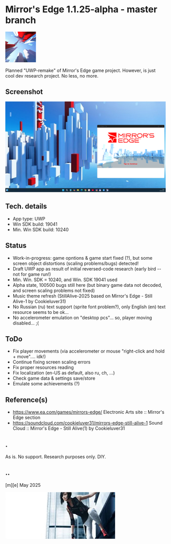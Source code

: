 # Mirror's Edge 1.1.25-alpha - master branch 
![Logo](Images/logo.png)

Planned "UWP-remake" of Mirror's Edge game project. However, is just cool dev research project. No less, no more.

## Screenshot
![W11](Images/screenshot.png)

## Tech. details
- App type: UWP
- Win SDK build: 19041
- Min. Win SDK build: 10240

## Status
- Work-in-progress: game opntions & game start fixed (?), but some screen object distortions (scaling problems/bugs) detected!
- Draft UWP app as result of initial reversed-code research (early bird -- not for game run!)
- Min. Win. SDK = 10240, and Win. SDK 19041 used
- Alpha state, 100500 bugs still here (but binary game data not decoded, and screen scaling problems not fixed)
- Music theme refresh (StillAlive-2025 based on Mirror's Edge - Still Alive-1 by Cookieluver31)
- No Russian (ru) text support (sprite font problem?), only English (en) text resource seems to be ok... 
- No accelerometer emulation on "desktop pcs"... so, player moving disabled...  ;( 

## ToDo
- Fix player movements (via accelerometer or mouse "right-click and hold + move".... idk!)
- Continue fixing screen scaling errors
- Fix proper resources reading
- Fix localization (en-US as default, also ru, ch, ...)
- Check game data & settings save/store
- Emulate some achievements (?)


## Reference(s)
- https://www.ea.com/games/mirrors-edge/ Electronic Arts site :: Mirror's Edge section 
- https://soundcloud.com/cookieluver31/mirrors-edge-still-alive-1 Sound Cloud :: Mirror's Edge - Still Alive(1) by Cookieluver31 

## .
As is. No support. Research purposes only. DIY.

## ..
[m][e] May 2025


![Logo](Images/footer.png)
